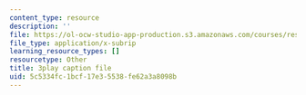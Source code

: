 ```yaml
---
content_type: resource
description: ''
file: https://ol-ocw-studio-app-production.s3.amazonaws.com/courses/res-3-002-collaborative-design-and-creative-expression-with-arduino-microcontrollers-january-iap-2017/5c5334fc1bcf17e35538fe62a3a8098b_fppdTndwipg.srt
file_type: application/x-subrip
learning_resource_types: []
resourcetype: Other
title: 3play caption file
uid: 5c5334fc-1bcf-17e3-5538-fe62a3a8098b
---
```

